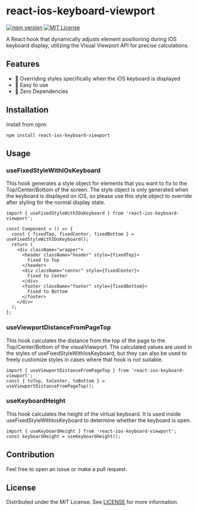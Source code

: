 # react-ios-keyboard-viewport

[![npm version](https://badge.fury.io/js/react-ios-keyboard-viewport.svg)](http://badge.fury.io/js/react-ios-keyboard-viewport)
[![MIT License](http://img.shields.io/badge/license-MIT-blue.svg?style=flat)](LICENSE)

A React hook that dynamically adjusts element positioning during iOS keyboard display, utilizing the Visual Viewport API for precise calculations.

## Features
- 📱 Overriding styles specifically when the iOS keyboard is displayed
- 🐥 Easy to use
- 🫙 Zero Dependencies

## Installation
Install from npm:

```
npm install react-ios-keyboard-viewport
```

## Usage
### useFixedStyleWithIOsKeyboard
This hook generates a style object for elements that you want to fix to the Top/Center/Bottom of the screen.
The style object is only generated when the keyboard is displayed on iOS, so please use this style object to override after styling for the normal display state.

```tsx
import { useFixedStyleWithIOsKeyboard } from 'react-ios-keyboard-viewport';

const Component = () => {
  const { fixedTop, fixedCenter, fixedBottom } = useFixedStyleWithIOsKeyboard();
  return (
    <div className="wrapper">
      <header className="header" style={fixedTop}>
        Fixed to Top
      </header>
      <div className="center" style={fixedCenter}>
        Fixed to Center
      </div>
      <footer className="footer" style={fixedBottom}>
        Fixed to Bottom
      </footer>
    </div>
  );
};
```

### useViewportDistanceFromPageTop 
This hook calculates the distance from the top of the page to the Top/Center/Bottom of the visualViewport.
The calculated values are used in the styles of useFixedStyleWithIosKeyboard, but they can also be used to freely customize styles in cases where that hook is not suitable.

```tsx
import { useViewportDistanceFromPageTop } from 'react-ios-keyboard-viewport';
const { toTop, toCenter, toBottom } = useViewportDistanceFromPageTop();
```

### useKeyboardHeight
This hook calculates the height of the virtual keyboard. 
It is used inside useFixedStyleWithIosKeyboard to determine whether the keyboard is open.

```tsx
import { useKeyboardHeight } from 'react-ios-keyboard-viewport';
const keyboardHeight = useKeyboardHeight();
```

## Contribution
Feel free to open an issue or make a pull request.


## License
Distributed under the MIT License. See [LICENSE](./LICENSE) for more information.
